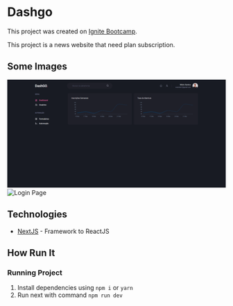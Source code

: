 # Dashgo

This project was created on [Ignite Bootcamp](rocketseat.com.br/ignite).

This project is a news website that need plan subscription.

## Some Images

<img src="/public/demo/home.png" alt="Home Page" width="600"/>
<img src="/public/demo/login-page.png" alt="Login Page" width="600"/>

## Technologies

- [NextJS](https://nextjs.org/) - Framework to ReactJS

## How Run It

### Running Project

1. Install dependencies using `npm i` or `yarn`
2. Run next with command `npm run dev`

